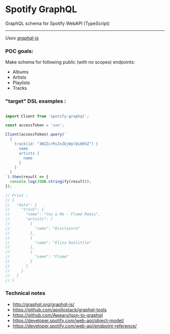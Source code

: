 # Spotify GraphQL
GraphQL schema for Spotify WebAPI (TypeScript)

--------

*Uses [graphql-js](https://github.com/graphql/graphql-js)*

### POC goals:

Make schema for following public (with no scopes) endpoints:
- Albums
- Artists
- Playlists
- Tracks


### "target" DSL examples :

```typescript

import Client from 'spotify-graphql';

const accessToken = 'xxx';

Client(accessToken).query(`
  {
    track(id: "3W2ZcrRsInZbjWylOi6KhZ") {
      name
      artists {
        name
      }
    }
  }
`).then(result => {
  console.log(JSON.stringify(result));
});

// Print : 
// {
//   "data": {
//     "track": {
//       "name": "You & Me - Flume Remix",
//       "artists": [
//         {
//           "name": "Disclosure"
//         },
//         {
//           "name": "Eliza Doolittle"
//         },
//         {
//           "name": "Flume"
//         }
//       ]
//     }
//   }
// }

```


### Technical notes

- http://graphql.org/graphql-js/
- https://github.com/apollostack/graphql-tools
- https://github.com/Aweary/json-to-graphql
- https://developer.spotify.com/web-api/object-model/
- https://developer.spotify.com/web-api/endpoint-reference/


